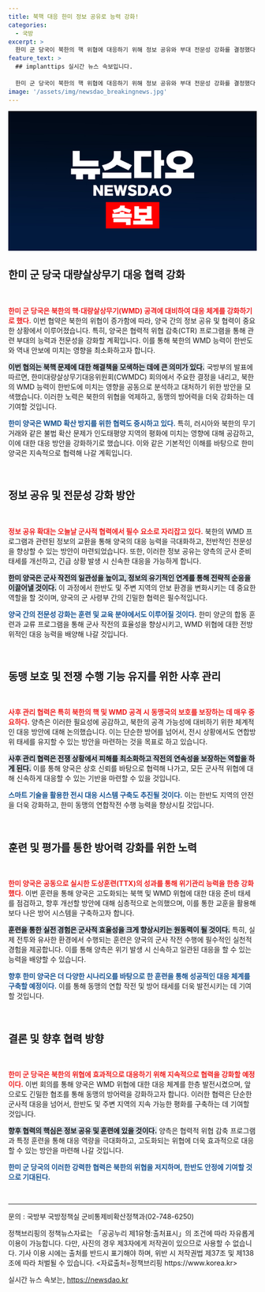 ```yaml
---
title: 북핵 대응 한미 정보 공유로 능력 강화!
categories:
  - 국방
excerpt: >
  한미 군 당국이 북한의 핵 위협에 대응하기 위해 정보 공유와 부대 전문성 강화를 결정했다. 회의에서 양측은 북한의 WMD 능력으로 인한 불안정성을 우려하며, 협력 강화를 다짐했다.
feature_text: >
  ## implanttips 실시간 뉴스 속보입니다.

  한미 군 당국이 북한의 핵 위협에 대응하기 위해 정보 공유와 부대 전문성 강화를 결정했다. 회의에서 양측은 북한의 WMD 능력으로 인한 불안정성을 우려하며, 협력 강화를 다짐했다.
image: '/assets/img/newsdao_breakingnews.jpg'
---
```


<p><img src="/assets/img/newsdao_breakingnews.jpg" alt="implanttips 속보" /></p>

<h2 data-ke-size="size26">한미 군 당국 대량살상무기 대응 협력 강화</h2>

<p data-ke-size="size16">&nbsp;</p>

<p><b><span style="color: #ee2323;">한미 군 당국은 북한의 핵·대량살상무기(WMD) 공격에 대비하여 대응 체계를 강화하기로 했다.</span></b> 이번 협약은 북한의 위협이 증가함에 따라, 양국 간의 정보 공유 및 협력이 중요한 상황에서 이루어졌습니다. 특히, 양국은 협력적 위협 감축(CTR) 프로그램을 통해 관련 부대의 능력과 전문성을 강화할 계획입니다. 이를 통해 북한의 WMD 능력이 한반도와 역내 안보에 미치는 영향을 최소화하고자 합니다. </p>

<p><b><span style="background-color: #21538527;">이번 협의는 북핵 문제에 대한 해결책을 모색하는 데에 큰 의미가 있다.</span></b> 국방부의 발표에 따르면, 한미대량살상무기대응위원회(CWMDC) 회의에서 주요한 결정을 내리고, 북한의 WMD 능력이 한반도에 미치는 영향을 공동으로 분석하고 대처하기 위한 방안을 모색했습니다. 이러한 노력은 북한의 위협을 억제하고, 동맹의 방어력을 더욱 강화하는 데 기여할 것입니다.</p>

<p><b><span style="color: #1a5490;">한미 양국은 WMD 확산 방지를 위한 협력도 중시하고 있다.</span></b> 특히, 러시아와 북한의 무기 거래와 같은 불법 확산 문제가 인도태평양 지역의 평화에 미치는 영향에 대해 공감하고, 이에 대한 대응 방안을 강화하기로 했습니다. 이와 같은 기본적인 이해를 바탕으로 한미 양국은 지속적으로 협력해 나갈 계획입니다.</p>

<p data-ke-size="size16">&nbsp;</p>

<h2 data-ke-size="size26">정보 공유 및 전문성 강화 방안</h2>

<p data-ke-size="size16">&nbsp;</p>

<p><b><span style="color: #ee2323;">정보 공유 확대는 오늘날 군사적 협력에서 필수 요소로 자리잡고 있다.</span></b> 북한의 WMD 프로그램과 관련된 정보의 교환을 통해 양국의 대응 능력을 극대화하고, 전반적인 전문성을 향상할 수 있는 방안이 마련되었습니다. 또한, 이러한 정보 공유는 양측의 군사 준비태세를 개선하고, 긴급 상황 발생 시 신속한 대응을 가능하게 합니다.</p>

<p><b><span style="background-color: #21538527;">한미 양국은 군사 작전의 일관성을 높이고, 정보의 유기적인 연계를 통해 전략적 순응을 이끌어낼 것이다.</span></b> 이 과정에서 한반도 및 주변 지역의 안보 환경을 변화시키는 데 중요한 역할을 할 것이며, 양국의 군 사령부 간의 긴밀한 협력은 필수적입니다.</p>

<p><b><span style="color: #1a5490;">양국 간의 전문성 강화는 훈련 및 교육 분야에서도 이루어질 것이다.</span></b> 한미 양군의 합동 훈련과 교류 프로그램을 통해 군사 작전의 효율성을 향상시키고, WMD 위협에 대한 전방위적인 대응 능력을 배양해 나갈 것입니다.</p>

<p data-ke-size="size16">&nbsp;</p>

<h2 data-ke-size="size26">동맹 보호 및 전쟁 수행 기능 유지를 위한 사후 관리</h2>

<p data-ke-size="size16">&nbsp;</p>

<p><b><span style="color: #ee2323;">사후 관리 협력은 특히 북한의 핵 및 WMD 공격 시 동맹국의 보호를 보장하는 데 매우 중요하다.</span></b> 양측은 이러한 필요성에 공감하고, 북한의 공격 가능성에 대비하기 위한 체계적인 대응 방안에 대해 논의했습니다. 이는 단순한 방어를 넘어서, 전시 상황에서도 연합방위 태세를 유지할 수 있는 방안을 마련하는 것을 목표로 하고 있습니다.</p>

<p><b><span style="background-color: #21538527;">사후 관리 협력은 전쟁 상황에서 피해를 최소화하고 작전의 연속성을 보장하는 역할을 하게 된다.</span></b> 이를 통해 양국은 상호 신뢰를 바탕으로 협력해 나가고, 모든 군사적 위협에 대해 신속하게 대응할 수 있는 기반을 마련할 수 있을 것입니다.</p>

<p><b><span style="color: #1a5490;">스마트 기술을 활용한 전시 대응 시스템 구축도 추진될 것이다.</span></b> 이는 한반도 지역의 안전을 더욱 강화하고, 한미 동맹의 연합작전 수행 능력을 향상시킬 것입니다.</p>

<p data-ke-size="size16">&nbsp;</p>

<h2 data-ke-size="size26">훈련 및 평가를 통한 방어력 강화를 위한 노력</h2>

<p data-ke-size="size16">&nbsp;</p>

<p><b><span style="color: #ee2323;">한미 양국은 공동으로 실시한 도상훈련(TTX)의 성과를 통해 위기관리 능력을 한층 강화했다.</span></b> 이번 훈련을 통해 양국은 고도화되는 북핵 및 WMD 위협에 대한 대응 준비 태세를 점검하고, 향후 개선할 방안에 대해 심층적으로 논의했으며, 이를 통한 교훈을 활용해 보다 나은 방어 시스템을 구축하고자 합니다.</p>

<p><b><span style="background-color: #21538527;">훈련을 통한 실전 경험은 군사적 효율성을 크게 향상시키는 원동력이 될 것이다.</span></b> 특히, 실제 전투와 유사한 환경에서 수행되는 훈련은 양국의 군사 작전 수행에 필수적인 실천적 경험을 제공합니다. 이를 통해 양측은 위기 발생 시 신속하고 일관된 대응을 할 수 있는 능력을 배양할 수 있습니다.</p>

<p><b><span style="color: #1a5490;">향후 한미 양국은 더 다양한 시나리오를 바탕으로 한 훈련을 통해 성공적인 대응 체계를 구축할 예정이다.</span></b> 이를 통해 동맹의 연합 작전 및 방어 태세를 더욱 발전시키는 데 기여할 것입니다.</p>

<p data-ke-size="size16">&nbsp;</p>

<h2 data-ke-size="size26">결론 및 향후 협력 방향</h2>

<p data-ke-size="size16">&nbsp;</p>

<p><b><span style="color: #ee2323;">한미 군 당국은 북한의 위협에 효과적으로 대응하기 위해 지속적으로 협력을 강화할 예정이다.</span></b> 이번 회의를 통해 양국은 WMD 위협에 대한 대응 체계를 한층 발전시켰으며, 앞으로도 긴밀한 협조를 통해 동맹의 방어력을 강화하고자 합니다. 이러한 협력은 단순한 군사적 대응을 넘어서, 한반도 및 주변 지역의 지속 가능한 평화를 구축하는 데 기여할 것입니다.</p>

<p><b><span style="background-color: #21538527;">향후 협력의 핵심은 정보 공유 및 훈련에 있을 것이다.</span></b> 양측은 협력적 위협 감축 프로그램과 특정 훈련을 통해 대응 역량을 극대화하고, 고도화되는 위협에 더욱 효과적으로 대응할 수 있는 방안을 마련해 나갈 것입니다.</p>

<p><b><span style="color: #1a5490;">한미 군 당국의 이러한 강력한 협력은 북한의 위협을 저지하며, 한반도 안정에 기여할 것으로 기대된다.</span></b>  </p>

<p data-ke-size="size16">&nbsp;</p>  

<hr>  

<p data-ke-size="size16">문의 : 국방부 국방정책실 군비통제비확산정책과(02-748-6250)</p>  

<p data-ke-size="size16">정책브리핑의 정책뉴스자료는 「공공누리 제1유형:출처표시」의 조건에 따라 자유롭게 이용이 가능합니다. 다만, 사진의 경우 제3자에게 저작권이 있으므로 사용할 수 없습니다. 기사 이용 시에는 출처를 반드시 표기해야 하며, 위반 시 저작권법 제37조 및 제138조에 따라 처벌될 수 있습니다. <자료출처=정책브리핑 https://www.korea.kr></p>  
실시간 뉴스 속보는, <a href="https://newsdao.kr" rel="dofollow">https://newsdao.kr</a>


